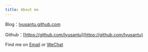 ```yaml
---
title: About me
---
```


Blog：[lyusantu.github.com](https://lyusantu.github.io)

Github：[https://github.com/lyusantu](https://github.com/lyusantu)

Find me on <a href="mailto:lyusantu@gmail.com" target="_blank">Email</a>[](mailto:) or <a href="https://lyusantu.github.io/images/wechat.jpg" target="_blank">WeChat</a>
